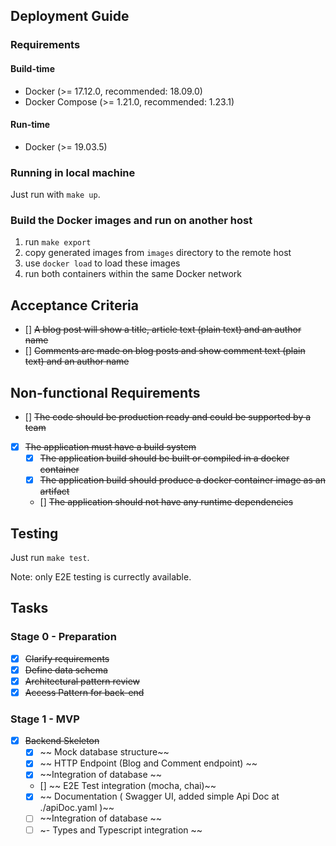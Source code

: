 ## Deployment Guide

### Requirements

#### Build-time

- Docker (>= 17.12.0, recommended: 18.09.0)
- Docker Compose (>= 1.21.0, recommended: 1.23.1)

#### Run-time

- Docker (>= 19.03.5)

### Running in local machine

Just run with `make up`.

### Build the Docker images and run on another host

1. run `make export`
2. copy generated images from `images` directory to the remote host
3. use `docker load` to load these images
4. run both containers within the same Docker network

## Acceptance Criteria

- [] ~~A blog post will show a title, article text (plain text) and an author name~~
- [] ~~Comments are made on blog posts and show comment text (plain text) and an
  author name~~

## Non-functional Requirements

- [] ~~The code should be production ready and could be supported by a team~~
- [X] ~~The application must have a build system~~
  - [X] ~~The application build should be built or compiled in a docker container~~
  - [X] ~~The application build should produce a docker container image as an artifact~~
  - [] ~~The application should not have any runtime dependencies~~


## Testing

Just run `make test`.

Note: only E2E testing is currectly available.

## Tasks

### Stage 0 - Preparation

- [X] ~~Clarify requirements~~
- [X] ~~Define data schema~~
- [X] ~~Architectural pattern review~~
- [X] ~~Access Pattern for back-end~~

### Stage 1 - MVP

- [X] ~~Backend Skeleton~~
  - [X] ~~ Mock database structure~~
  - [x] ~~ HTTP Endpoint (Blog and Comment endpoint) ~~
  - [x] ~~Integration of database ~~
  - [] ~~ E2E Test integration (mocha, chai)~~
  - [x] ~~ Documentation ( Swagger UI, added simple Api Doc at ./apiDoc.yaml )~~
  - [ ] ~~Integration of database ~~
  - [ ] ~- Types and Typescript integration ~~
